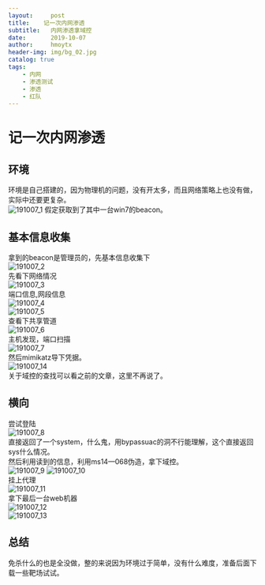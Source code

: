 ```yaml
---
layout:     post
title:    记一次内网渗透
subtitle:   内网渗透拿域控
date:       2019-10-07
author:     hmoytx
header-img: img/bg_02.jpg
catalog: true
tags:
    - 内网
    - 渗透测试
    - 渗透
    - 红队
---
```

# 记一次内网渗透
## 环境
环境是自己搭建的，因为物理机的问题，没有开太多，而且网络策略上也没有做，实际中还要更复杂。    
![191007_1](/img/191007_net.png) 
假定获取到了其中一台win7的beacon。  
## 基本信息收集  
拿到的beacon是管理员的，先基本信息收集下  
![191007_2](/img/191007_win7beacon.png)   
先看下网络情况   
![191007_3](/img/191007_ipconfig.png)  
端口信息,网段信息  
![191007_4](/img/191007_portinfo.png)  
![191007_5](/img/191007_arp.png)  
查看下共享管道  
![191007_6](/img/191007_netshare.png)  
主机发现，端口扫描  
![191007_7](/img/191007_portscan.png)  
然后mimikatz导下凭据。  
![191007_14](/img/191007_mimikatz.png)  
关于域控的查找可以看之前的文章，这里不再说了。  

## 横向
尝试登陆  
![191007_8](/img/191007_domainpsh.png)  
直接返回了一个system，什么鬼，用bypassuac的洞不行能理解，这个直接返回sys什么情况。    
然后利用读到的信息，利用ms14—068伪造，拿下域控。  
![191007_9](/img/191007_ms14068.png) 
![191007_10](/img/191007_DC.png)   
挂上代理   
![191007_11](/img/191007_proxy.png)  
拿下最后一台web机器  
![191007_12](/img/191007_web.png)  
![191007_13](/img/19107_webshell.png)  

## 总结  
免杀什么的也是全没做，整的来说因为环境过于简单，没有什么难度，准备后面下载一些靶场试试。  
